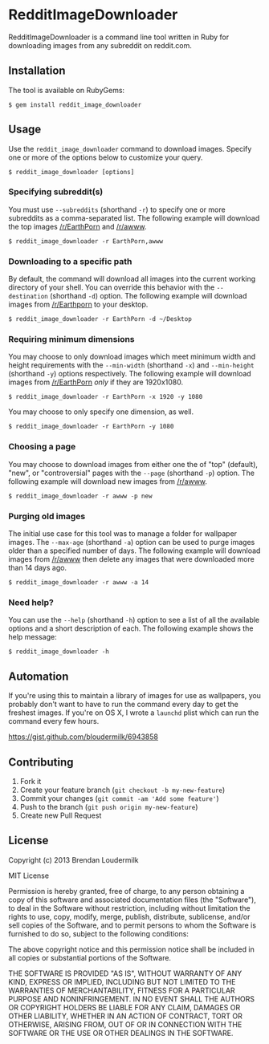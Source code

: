# RedditImageDownloader

RedditImageDownloader is a command line tool written in Ruby for downloading
images from any subreddit on reddit.com.

## Installation

The tool is available on RubyGems:

    $ gem install reddit_image_downloader

## Usage

Use the `reddit_image_downloader` command to download images. Specify one or
more of the options below to customize your query.

    $ reddit_image_downloader [options]

### Specifying subreddit(s)

You must use `--subreddits` (shorthand `-r`) to specify one or more subreddits
as a comma-separated list. The following example will download the top images
[/r/EarthPorn][earthporn] and [/r/awww][awww].

    $ reddit_image_downloader -r EarthPorn,awww

### Downloading to a specific path

By default, the command will download all images into the current working
directory of your shell. You can override this behavior with the
`--destination` (shorthand `-d`) option. The following example will download
images from [/r/Earthporn][earthporn] to your desktop.

    $ reddit_image_downloader -r EarthPorn -d ~/Desktop

### Requiring minimum dimensions

You may choose to only download images which meet minimum width and height
requirements with the `--min-width` (shorthand `-x`) and `--min-height`
(shorthand `-y`) options respectively. The following example will download
images from [/r/EarthPorn][earthporn] *only* if they are 1920x1080.

    $ reddit_image_downloader -r EarthPorn -x 1920 -y 1080

You may choose to only specify one dimension, as well.

    $ reddit_image_downloader -r EarthPorn -y 1080

### Choosing a page

You may choose to download images from either one the of "top" (default),
"new", or "controversial" pages with the `--page` (shorthand `-p`) option. The
following example will download new images from [/r/awww][awww].

    $ reddit_image_downloader -r awww -p new

### Purging old images

The initial use case for this tool was to manage a folder for wallpaper
images. The `--max-age` (shorthand `-a`) option can be used to purge images
older than a specified number of days. The following example will download
images from [/r/awww][awww] then delete any images that were downloaded more
than 14 days ago.

    $ reddit_image_downloader -r awww -a 14

### Need help?

You can use the `--help` (shorthand `-h`) option to see a list of all the
available options and a short description of each. The following example shows
the help message:

    $ reddit_image_downloader -h

## Automation

If you're using this to maintain a library of images for use as wallpapers, you
probably don't want to have to run the command every day to get the freshest
images. If you're on OS X, I wrote a `launchd` plist which can run the command
every few hours.

https://gist.github.com/bloudermilk/6943858

## Contributing

1. Fork it
2. Create your feature branch (`git checkout -b my-new-feature`)
3. Commit your changes (`git commit -am 'Add some feature'`)
4. Push to the branch (`git push origin my-new-feature`)
5. Create new Pull Request

[earthporn]: http://reddit.com/r/EarthPorn
[awww]: http://reddit.com/r/awww

## License

Copyright (c) 2013 Brendan Loudermilk

MIT License

Permission is hereby granted, free of charge, to any person obtaining
a copy of this software and associated documentation files (the
"Software"), to deal in the Software without restriction, including
without limitation the rights to use, copy, modify, merge, publish,
distribute, sublicense, and/or sell copies of the Software, and to
permit persons to whom the Software is furnished to do so, subject to
the following conditions:

The above copyright notice and this permission notice shall be
included in all copies or substantial portions of the Software.

THE SOFTWARE IS PROVIDED "AS IS", WITHOUT WARRANTY OF ANY KIND,
EXPRESS OR IMPLIED, INCLUDING BUT NOT LIMITED TO THE WARRANTIES OF
MERCHANTABILITY, FITNESS FOR A PARTICULAR PURPOSE AND
NONINFRINGEMENT. IN NO EVENT SHALL THE AUTHORS OR COPYRIGHT HOLDERS BE
LIABLE FOR ANY CLAIM, DAMAGES OR OTHER LIABILITY, WHETHER IN AN ACTION
OF CONTRACT, TORT OR OTHERWISE, ARISING FROM, OUT OF OR IN CONNECTION
WITH THE SOFTWARE OR THE USE OR OTHER DEALINGS IN THE SOFTWARE.
